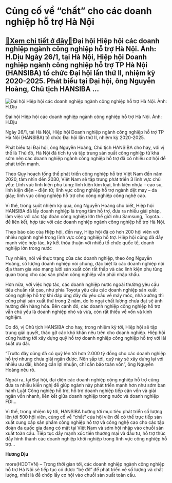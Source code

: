Củng cố về “chất” cho các doanh nghiệp hỗ trợ Hà Nội
====================================================

[:gift:Xem chi tiết ở đây:gift:](https://hddtvn.com/cung-co-ve-chat-cho-cac-doanh-nghiep-ho-tro-ha-noi/)Đại hội Hiệp hội các doanh nghiệp ngành công nghiệp hỗ trợ Hà Nội. Ảnh: H.Dịu Ngày 26/1, tại Hà Nội, Hiệp hội Doanh nghiệp ngành công nghiệp hỗ trợ TP Hà Nội (HANSIBA) tổ chức Đại hội lần thứ II, nhiệm kỳ 2020-2025. Phát biểu tại Đại hội, ông Nguyễn Hoàng, Chủ tịch HANSIBA …
-----------------------------------------------------------------------------------------------------------------------------------------------------------------------------------------------------------------------------------------------------------------------------------





![Đại hội Hiệp hội các doanh nghiệp ngành công nghiệp hỗ trợ Hà Nội. Ảnh: H.Dịu](https://hddtvn.com/wp-content/uploads/2021/01/IMG_5916.jpg "Đại hội Hiệp hội các doanh nghiệp ngành công nghiệp hỗ trợ Hà Nội. Ảnh: H.Dịu")


Đại hội Hiệp hội các doanh nghiệp ngành công nghiệp hỗ trợ Hà Nội. Ảnh: H.Dịu



Ngày 26/1, tại Hà Nội, Hiệp hội Doanh nghiệp ngành công nghiệp hỗ trợ TP Hà Nội (HANSIBA) tổ chức Đại hội lần thứ II, nhiệm kỳ 2020-2025.


Phát biểu tại Đại hội, ông Nguyễn Hoàng, Chủ tịch HANSIBA cho hay, với vị thế là Thủ đô, Hà Nội đã tích tụ và tập trung sản xuất công nghiệp từ khá sớm nên các doanh nghiệp ngành công nghiệp hỗ trợ đã có nhiều cơ hội để phát triển mạnh.


Theo Quy hoạch tổng thể phát triển công nghiệp hỗ trợ Việt Nam đến năm 2020, tầm nhìn đến 2030, Việt Nam sẽ tập trung phát triển 3 lĩnh vực chủ yếu: Lĩnh vực linh kiện phụ tùng: linh kiện kim loại, linh kiện nhựa – cao su, linh kiện điện – điện tử; lĩnh vực công nghiệp hỗ trợ ngành dệt may – da giày; lĩnh vực công nghiệp hỗ trợ cho công nghiệp công nghệ cao.


Vì thế, trong suốt nhiệm kỳ qua, ông Nguyễn Hoàng cho biết, Hiệp hội HANSIBA đã lấy doanh nghiệp là trọng tâm hỗ trợ, đưa ra nhiều giải pháp, làm việc với các tập đoàn công nghiệp lớn thế giới như Samsung, Toyota… để liên kết, hợp tác với các doanh nghiệp ngành công nghiệp hỗ trợ Hà Nội.


Theo báo cáo của Hiệp hội, đến nay, Hiệp hội đã có hơn 200 hội viên với nhiều ngành nghề trong lĩnh vực công nghiệp hỗ trợ. Hiệp hội cũng đã đẩy mạnh việc hợp tác, ký kết thỏa thuận với nhiều tổ chức quốc tế, doanh nghiệp lớn trong nước


Tuy nhiên, nói về thực trạng của các doanh nghiệp, theo ông Nguyễn Hoàng, số lượng doanh nghiệp nói chung, đặc biệt là các doanh nghiệp nội địa tham gia vào mạng lưới sản xuất còn rất thấp và các linh kiện phụ tùng quan trọng cho các sản phẩm công nghiệp vẫn phải nhập khẩu.


Hơn nữa, với việc hợp tác, các doanh nghiệp nước ngoài thường yêu cầu tiêu chuẩn rất cao, như phía Toyota yêu cầu các doanh nghiệp sản xuất công nghiệp hỗ trợ khi đáp ứng đầy đủ yêu cầu về máy móc, nhà xưởng thì cũng phải sản xuất thử trong 2 năm, do lo ngại chất lượng chưa đạt sẽ ảnh hưởng đến hàng hóa. Bên cạnh đó, các doanh nghiệp công nghiệp hỗ trợ vẫn chủ yếu là doanh nghiệp nhỏ và vừa, còn rất thiếu về vốn và kinh nghiệm.


Do đó, vị Chủ tịch HANSIBA cho hay, trong nhiệm kỳ tới, Hiệp hội sẽ tập trung giải quyết, tháo gỡ các khó khăn nêu trên cho doanh nghiệp. Hiệp hội cũng hướng tới xây dựng quỹ hỗ trợ doanh nghiệp công nghiệp hỗ trợ với lãi suất ưu đãi.


“Trước đây cũng đã có quỹ lên tới hơn 2.000 tỷ đồng cho các doanh nghiệp hỗ trợ nhưng chưa giải ngân được. Nên sắp tới, quỹ này sẽ xây dựng lại với nhiều ưu đãi, không cần lợi nhuận, chỉ cần bảo toàn vốn”, ông Nguyễn Hoàng nêu rõ.


Ngoài ra, tại Đại hội, đại diện các doanh nghiệp công nghiệp hỗ trợ cũng đưa ra nhiều kiến nghị để giúp ngành này phát triển mạnh hơn như sớm ban hành Luật Công nghiệp hỗ trợ, hỗ trợ doanh nghiệp tiếp cận vốn và giải ngân vốn nhanh, liên kết giữa doanh nghiệp trong nước và doanh nghiệp FDI…


Vì thế, trong nhiệm kỳ tới, HANSIBA hướng tới mục tiêu phát triển số lượng lên tới 500 hội viên, củng cố về “chất” của hội viên để có thể trực tiếp sản xuất cung cấp sản phẩm công nghiệp hỗ trợ và công nghệ cao cho các tập đoàn đa quốc gia đang có mặt tại Việt Nam và sớm hội nhập vào chuỗi sản xuất toàn cầu. Tiếp tục đẩy mạnh xúc tiến thương mại và đầu tư, hỗ trợ thúc đẩy hình thành các doanh nghiệp khởi nghiệp trong lĩnh vực công nghiệp hỗ trợ…




**Hương Dịu**



more(HDDTVN) – Trong thời gian tới, các doanh nghiệp ngành công nghiệp hỗ trợ Hà Nội sẽ tiếp tục có được “bệ đỡ” để phát triển về số lượng và chất lượng, nhất là để chớp lấy cơ hội vào chuỗi sản xuất toàn cầu.

